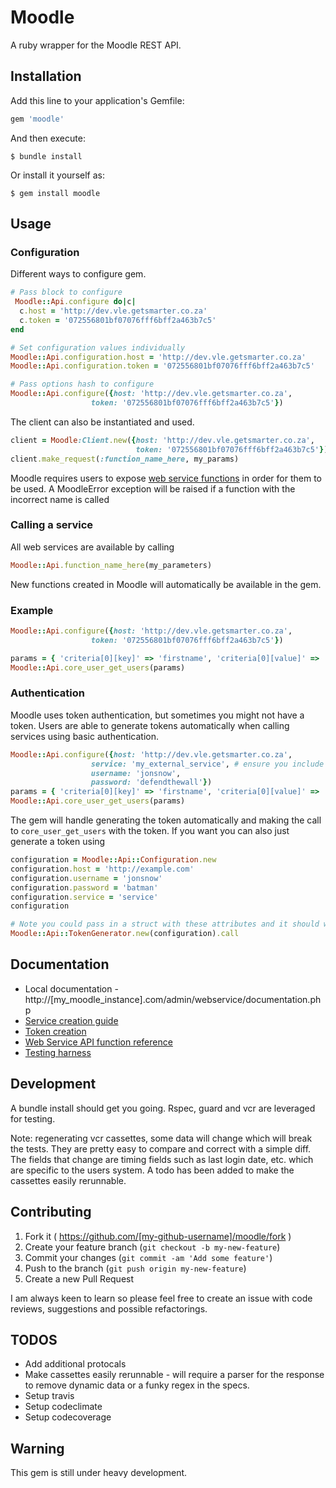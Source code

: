 # Moodle

A ruby wrapper for the Moodle REST API.

## Installation

Add this line to your application's Gemfile:

```ruby
gem 'moodle'
```

And then execute:

    $ bundle install

Or install it yourself as:

    $ gem install moodle

## Usage

### Configuration

Different ways to configure gem.

```ruby
# Pass block to configure
 Moodle::Api.configure do|c|
  c.host = 'http://dev.vle.getsmarter.co.za'
  c.token = '072556801bf07076fff6bff2a463b7c5'
end

# Set configuration values individually
Moodle::Api.configuration.host = 'http://dev.vle.getsmarter.co.za'
Moodle::Api.configuration.token = '072556801bf07076fff6bff2a463b7c5'

# Pass options hash to configure
Moodle::Api.configure({host: 'http://dev.vle.getsmarter.co.za',
                  token: '072556801bf07076fff6bff2a463b7c5'})

```
The client can also be instantiated and used.

```ruby
client = Moodle:Client.new({host: 'http://dev.vle.getsmarter.co.za',
                            token: '072556801bf07076fff6bff2a463b7c5'})
client.make_request(:function_name_here, my_params)
```

Moodle requires users to expose [web service functions](https://docs.moodle.org/dev/Web_service_API_functions) in order for them to be used. A MoodleError exception will be raised if a function with the incorrect name is called

### Calling a service

All web services are available by calling

```ruby
Moodle::Api.function_name_here(my_parameters)
```

New functions created in Moodle will automatically be available in the gem.

### Example

```ruby
Moodle::Api.configure({host: 'http://dev.vle.getsmarter.co.za',
                  token: '072556801bf07076fff6bff2a463b7c5'})

params = { 'criteria[0][key]' => 'firstname', 'criteria[0][value]' => 'Jon' }
Moodle::Api.core_user_get_users(params)
```

### Authentication
Moodle uses token authentication, but sometimes you might not have a token. Users are able to generate tokens automatically when calling services using basic authentication.
```ruby
Moodle::Api.configure({host: 'http://dev.vle.getsmarter.co.za',
                  service: 'my_external_service', # ensure you include the shortname of the external service
                  username: 'jonsnow',
                  password: 'defendthewall'})
params = { 'criteria[0][key]' => 'firstname', 'criteria[0][value]' => 'Jon' }
Moodle::Api.core_user_get_users(params)
```
The gem will handle generating the token automatically and making the call to `core_user_get_users` with the token. If you want you can also just generate a token using
```ruby
configuration = Moodle::Api::Configuration.new
configuration.host = 'http://example.com'
configuration.username = 'jonsnow'
configuration.password = 'batman'
configuration.service = 'service'
configuration

# Note you could pass in a struct with these attributes and it should work the same
Moodle::Api::TokenGenerator.new(configuration).call
```

## Documentation
- Local documentation - http://[my_moodle_instance].com/admin/webservice/documentation.php
- [Service creation guide](https://docs.moodle.org/20/en/Using_web_services#Creating_a_service)
- [Token creation](https://docs.moodle.org/24/en/Using_web_services#Create_a_token)
- [Web Service API function reference](https://docs.moodle.org/dev/Web_service_API_functions)
- [Testing harness](https://testing.vle.getsmarter.co.za/admin/webservice/testclient.php)

## Development
A bundle install should get you going. Rspec, guard and vcr are leveraged for testing.

Note: regenerating vcr cassettes, some data will change which will break the tests. They are pretty easy to compare and correct with a simple diff. The fields that change are timing fields such as last login date, etc. which are specific to the users system. A todo has been added to make the cassettes easily rerunnable.

## Contributing

1. Fork it ( https://github.com/[my-github-username]/moodle/fork )
2. Create your feature branch (`git checkout -b my-new-feature`)
3. Commit your changes (`git commit -am 'Add some feature'`)
4. Push to the branch (`git push origin my-new-feature`)
5. Create a new Pull Request

I am always keen to learn so please feel free to create an issue with code reviews, suggestions and possible refactorings.

## TODOS

- Add additional protocals
- Make cassettes easily rerunnable - will require a parser for the response to remove dynamic data or a funky regex in the specs.
- Setup travis
- Setup codeclimate
- Setup codecoverage

## Warning

This gem is still under heavy development.
